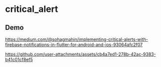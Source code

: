 # critical_alert

## Demo

https://medium.com/@sohagmahin/implementing-critical-alerts-with-firebase-notifications-in-flutter-for-android-and-ios-93064afc2f07

https://github.com/user-attachments/assets/cb4a7ed1-278b-42ac-9383-b41c01cf8ef5

